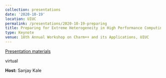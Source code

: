 ```yaml
---
collection: presentations
date: '2020-10-19'
location: UIUC
permalink: /presentations/2020-10-19-preparing
title: Preparing for Extreme Heterogeneity in High Performance Computing
type: Keynote
venue: 18th Annual Workshop on Charm++ and its Applications, UIUC
---
```


[Presentation materials](https://charm.cs.illinois.edu/workshops/charmWorkshop2020/)

virtual


**Host:** Sanjay Kale